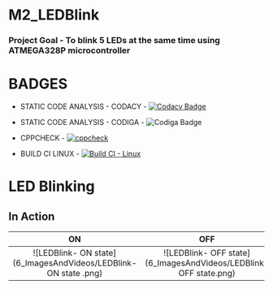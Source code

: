 # M2_LEDBlink
### Project Goal - To blink 5 LEDs at the same time using ATMEGA328P microcontroller

# BADGES
* STATIC CODE ANALYSIS - CODACY - [![Codacy Badge](https://app.codacy.com/project/badge/Grade/bf826cebd0174f738d3d67361245cf74)](https://www.codacy.com/gh/VISHNUAMMU5140/M2_LEDBlink/dashboard?utm_source=github.com&amp;utm_medium=referral&amp;utm_content=VISHNUAMMU5140/M2_LEDBlink&amp;utm_campaign=Badge_Grade)
* STATIC CODE ANALYSIS - CODIGA - ![Codiga Badge](https://api.codiga.io/project/32847/score/svg)

* CPPCHECK - [![cppcheck](https://github.com/VISHNUAMMU5140/M1_March_2022/actions/workflows/cpp.yml/badge.svg)](https://github.com/VISHNUAMMU5140/M1_March_2022/actions/workflows/cpp.yml)
* BUILD CI LINUX - [![Build CI - Linux](https://github.com/VISHNUAMMU5140/M1_March_2022/actions/workflows/c-cpp.yml/badge.svg)](https://github.com/VISHNUAMMU5140/M1_March_2022/actions/workflows/c-cpp.yml)
  
# LED Blinking 

## In Action

|ON|OFF|
|:--:|:--:|
|![LEDBlink- ON state](6_ImagesAndVideos/LEDBlink- ON state .png)|![LEDBlink- OFF state](6_ImagesAndVideos/LEDBlink- OFF state.png)|
